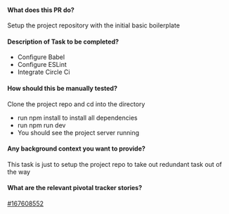 #### What does this PR do?
Setup the project repository with the initial basic boilerplate
#### Description of Task to be completed?
* Configure Babel
* Configure ESLint
* Integrate Circle Ci
#### How should this be manually tested?
Clone the project repo and cd into the directory
- run npm  install to install all dependencies
- run npm run dev
- You should see the project server running
#### Any background context you want to provide?
This task is just to setup the project repo to take out redundant task out of the way
#### What are the relevant pivotal tracker stories?
[#167608552]()
